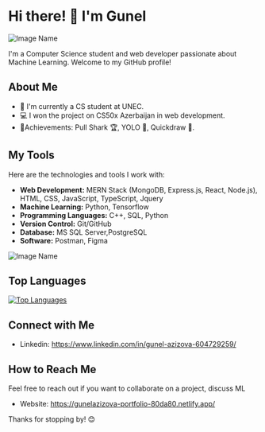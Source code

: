 # Hi there! 👋 I'm Gunel

![Image Name](https://thumb.ac-illust.com/55/5535b5c7b424719fd919469f2d7c55f9_t.jpeg?)


I'm a Computer Science student and web developer passionate about Machine Learning. Welcome to my GitHub profile!

## About Me

- 🌱 I'm currently a CS student at UNEC.
- 💻 I won the project on CS50x Azerbaijan in web development.
- 🚀Achievements: Pull Shark 🏆, YOLO 🚀, Quickdraw 🎨.

## My Tools

Here are the technologies and tools I work with:

- **Web Development:** MERN Stack (MongoDB, Express.js, React, Node.js), HTML, CSS, JavaScript, TypeScript, Jquery
- **Machine Learning:** Python, Tensorflow
- **Programming Languages:** C++, SQL, Python
- **Version Control:** Git/GitHub
- **Database:** MS SQL Server,PostgreSQL
- **Software:** Postman, Figma

![Image Name](https://user-images.githubusercontent.com/25181517/192108372-f71d70ac-7ae6-4c0d-8395-51d8870c2ef0.png)

## Top Languages

[![Top Languages](https://github-readme-stats.vercel.app/api/top-langs/?username=LittleSmile05&layout=compact)](https://github.com/LittleSmile05)


## Connect with Me

- Linkedin: https://www.linkedin.com/in/gunel-azizova-604729259/

## How to Reach Me

Feel free to reach out if you want to collaborate on a project, discuss ML

- Website: https://gunelazizova-portfolio-80da80.netlify.app/

Thanks for stopping by! 😊
